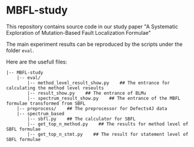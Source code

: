 # MBFL-study
This repository contains source code in our study paper "A Systematic Exploration of Mutation-Based Fault Localization Formulae"

The main experiment results can be reproduced by the scripts under the folder `eval`.

Here are the usefull files:
```
|-- MBFL-study
    |-- eval/
        |-- method_level_result_show.py    ## The entrance for calculating the method level reseults
        |-- result_show.py    ## The entrance of BLMu
        |-- spectrum_result_show.py    ## The entrance of the MBFL formulae transformed from SBFL
    |-- preprocess/    ## The preprocessor for Defects4J data
    |-- spectrum_based
        |-- sbfl.py    ## The calculator for SBFL
        |-- get_top_n_method.py    ## The results for method level of SBFL formulae
        |-- get_top_n_stmt.py    ## The result for statement level of SBFL formulae
```
